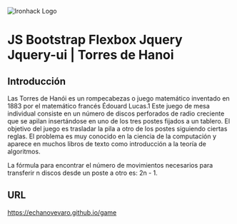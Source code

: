 ![Ironhack Logo](https://i.imgur.com/1QgrNNw.png)

# JS   Bootstrap Flexbox   Jquery   Jquery-ui   | Torres de Hanoi

## Introducción

Las Torres de Hanói es un rompecabezas o juego matemático inventado en 1883 por el matemático francés Édouard Lucas.1​ Este juego de mesa individual consiste en un número de discos perforados de radio creciente que se apilan insertándose en uno de los tres postes fijados a un tablero. El objetivo del juego es trasladar la pila a otro de los postes siguiendo ciertas reglas. El problema es muy conocido en la ciencia de la computación y aparece en muchos libros de texto como introducción a la teoría de algoritmos.

La fórmula para encontrar el número de movimientos necesarios para transferir n discos desde un poste a otro es: 2n - 1.

## URL

https://echanovevaro.github.io/game
